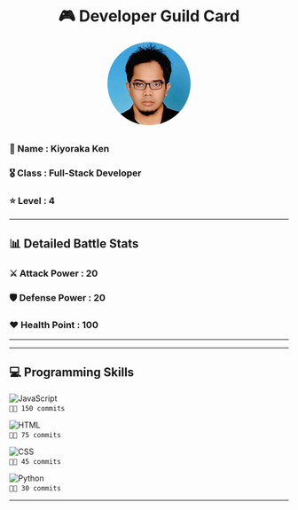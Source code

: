 <div align="center">

# 🎮 Developer Guild Card

<!-- Replace with your profile image -->
<img src="./assets/profile.png" width="150" height="150" style="border-radius: 50%"/>
</div>

##    
### 👤 Name : Kiyoraka Ken
### 🎖️ Class : Full-Stack Developer
### ⭐ Level : 4
---
## 📊 Detailed Battle Stats

### ⚔️ Attack Power : 20
### 🛡️ Defense Power : 20
### ❤️ Health Point : 100
---

---
## 💻 Programming Skills

![JavaScript](https://img.shields.io/badge/JavaScript-%23F7DF1E.svg?logo=javascript&logoColor=black)  
`👨‍💻 150 commits`

![HTML](https://img.shields.io/badge/HTML-%23E34F26.svg?logo=html5&logoColor=white)  
`👨‍💻 75 commits`

![CSS](https://img.shields.io/badge/CSS-%231572B6.svg?logo=css3&logoColor=white)  
`👨‍💻 45 commits`

![Python](https://img.shields.io/badge/Python-%233776AB.svg?logo=python&logoColor=white)  
`👨‍💻 30 commits`

---
